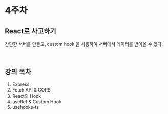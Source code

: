 # 4주차

## React로 사고하기

간단한 서버를 만들고, custom hook 을 사용하여 서버에서 데이터를 받아올 수 있다.

<br>

## 강의 목차

1. Express
2. Fetch API & CORS
3. React의 Hook
4. useRef & Custom Hook
5. usehooks-ts
